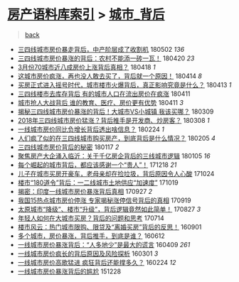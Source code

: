 [房产语料库索引](../../README.md)  > [城市_背后](城市_背后.md)
====
> [back](../README.md)

- [三四线城市房价暴走背后，中产阶层成了收割机](http://jkwz.applinzi.com/ittc/7098612192264061963.html#%E4%B8%89%E5%9B%9B%E7%BA%BF%E5%9F%8E%E5%B8%82%E6%88%BF%E4%BB%B7%E6%9A%B4%E8%B5%B0%E8%83%8C%E5%90%8E%EF%BC%8C%E4%B8%AD%E4%BA%A7%E9%98%B6%E5%B1%82%E6%88%90%E4%BA%86%E6%94%B6%E5%89%B2%E6%9C%BA) 180502 *136* 
- [三四线城市房价暴涨的背后：农村不能添一砖一瓦！](http://jkwz.applinzi.com/ittc/7094192108233819152.html#%E4%B8%89%E5%9B%9B%E7%BA%BF%E5%9F%8E%E5%B8%82%E6%88%BF%E4%BB%B7%E6%9A%B4%E6%B6%A8%E7%9A%84%E8%83%8C%E5%90%8E%EF%BC%9A%E5%86%9C%E6%9D%91%E4%B8%8D%E8%83%BD%E6%B7%BB%E4%B8%80%E7%A0%96%E4%B8%80%E7%93%A6%EF%BC%81) 180420 *23* 
- [3月份70城市近八成房价上涨背后真相？](http://jkwz.applinzi.com/ittc/7093457838011843595.html#3%E6%9C%88%E4%BB%BD70%E5%9F%8E%E5%B8%82%E8%BF%91%E5%85%AB%E6%88%90%E6%88%BF%E4%BB%B7%E4%B8%8A%E6%B6%A8%E8%83%8C%E5%90%8E%E7%9C%9F%E7%9B%B8%EF%BC%9F) 180418 *1* 
- [这城市房价疯涨，再也没人敢去买了，背后就一个原因！](http://jkwz.applinzi.com/ittc/7091783755830395921.html#%E8%BF%99%E5%9F%8E%E5%B8%82%E6%88%BF%E4%BB%B7%E7%96%AF%E6%B6%A8%EF%BC%8C%E5%86%8D%E4%B9%9F%E6%B2%A1%E4%BA%BA%E6%95%A2%E5%8E%BB%E4%B9%B0%E4%BA%86%EF%BC%8C%E8%83%8C%E5%90%8E%E5%B0%B1%E4%B8%80%E4%B8%AA%E5%8E%9F%E5%9B%A0%EF%BC%81) 180414 *8* 
- [买房正式进入摇号时代，城市楼市火爆背后，真正影响究竟是什么？](http://jkwz.applinzi.com/ittc/7091456326003852304.html#%E4%B9%B0%E6%88%BF%E6%AD%A3%E5%BC%8F%E8%BF%9B%E5%85%A5%E6%91%87%E5%8F%B7%E6%97%B6%E4%BB%A3%EF%BC%8C%E5%9F%8E%E5%B8%82%E6%A5%BC%E5%B8%82%E7%81%AB%E7%88%86%E8%83%8C%E5%90%8E%EF%BC%8C%E7%9C%9F%E6%AD%A3%E5%BD%B1%E5%93%8D%E7%A9%B6%E7%AB%9F%E6%98%AF%E4%BB%80%E4%B9%88%EF%BC%9F) 180413 *1* 
- [三四线楼市去库存背后 有的城市人口在流出房价在疯涨](http://jkwz.applinzi.com/ittc/7090853442098824203.html#%E4%B8%89%E5%9B%9B%E7%BA%BF%E6%A5%BC%E5%B8%82%E5%8E%BB%E5%BA%93%E5%AD%98%E8%83%8C%E5%90%8E+%E6%9C%89%E7%9A%84%E5%9F%8E%E5%B8%82%E4%BA%BA%E5%8F%A3%E5%9C%A8%E6%B5%81%E5%87%BA%E6%88%BF%E4%BB%B7%E5%9C%A8%E7%96%AF%E6%B6%A8) 180411  
- [城市抢人大战背后 谁的教育、医疗、房价更有优势](http://jkwz.applinzi.com/ittc/7090669023308284938.html#%E5%9F%8E%E5%B8%82%E6%8A%A2%E4%BA%BA%E5%A4%A7%E6%88%98%E8%83%8C%E5%90%8E+%E8%B0%81%E7%9A%84%E6%95%99%E8%82%B2%E3%80%81%E5%8C%BB%E7%96%97%E3%80%81%E6%88%BF%E4%BB%B7%E6%9B%B4%E6%9C%89%E4%BC%98%E5%8A%BF) 180411 *3* 
- [揭秘三四线城市房价暴涨的背后！大城市VS小城镇 我该买哪？](http://jkwz.applinzi.com/ittc/7078551875895165968.html#%E6%8F%AD%E7%A7%98%E4%B8%89%E5%9B%9B%E7%BA%BF%E5%9F%8E%E5%B8%82%E6%88%BF%E4%BB%B7%E6%9A%B4%E6%B6%A8%E7%9A%84%E8%83%8C%E5%90%8E%EF%BC%81%E5%A4%A7%E5%9F%8E%E5%B8%82VS%E5%B0%8F%E5%9F%8E%E9%95%87+%E6%88%91%E8%AF%A5%E4%B9%B0%E5%93%AA%EF%BC%9F) 180309  
- [2018年三四线城市房价猛涨？背后推手是开发商、炒房客？](http://jkwz.applinzi.com/ittc/7078123679395611659.html#2018%E5%B9%B4%E4%B8%89%E5%9B%9B%E7%BA%BF%E5%9F%8E%E5%B8%82%E6%88%BF%E4%BB%B7%E7%8C%9B%E6%B6%A8%EF%BC%9F%E8%83%8C%E5%90%8E%E6%8E%A8%E6%89%8B%E6%98%AF%E5%BC%80%E5%8F%91%E5%95%86%E3%80%81%E7%82%92%E6%88%BF%E5%AE%A2%EF%BC%9F) 180308 *1* 
- [一线城市房价同比负增长背后透出啥信息？](http://jkwz.applinzi.com/ittc/7073783960075502609.html#%E4%B8%80%E7%BA%BF%E5%9F%8E%E5%B8%82%E6%88%BF%E4%BB%B7%E5%90%8C%E6%AF%94%E8%B4%9F%E5%A2%9E%E9%95%BF%E8%83%8C%E5%90%8E%E9%80%8F%E5%87%BA%E5%95%A5%E4%BF%A1%E6%81%AF%EF%BC%9F) 180224 *1* 
- [人们疯了似的在三四线城市购买房产，到底背后是什么情况？](http://jkwz.applinzi.com/ittc/7066617385039954954.html#%E4%BA%BA%E4%BB%AC%E7%96%AF%E4%BA%86%E4%BC%BC%E7%9A%84%E5%9C%A8%E4%B8%89%E5%9B%9B%E7%BA%BF%E5%9F%8E%E5%B8%82%E8%B4%AD%E4%B9%B0%E6%88%BF%E4%BA%A7%EF%BC%8C%E5%88%B0%E5%BA%95%E8%83%8C%E5%90%8E%E6%98%AF%E4%BB%80%E4%B9%88%E6%83%85%E5%86%B5%EF%BC%9F) 180205 *4* 
- [三四线城市房价背后的秘密](http://jkwz.applinzi.com/ittc/7059571455820301323.html#%E4%B8%89%E5%9B%9B%E7%BA%BF%E5%9F%8E%E5%B8%82%E6%88%BF%E4%BB%B7%E8%83%8C%E5%90%8E%E7%9A%84%E7%A7%98%E5%AF%86) 180117 *2* 
- [聚焦房产大企涌入临沂：关于千亿房企背后的三线城市逻辑](http://jkwz.applinzi.com/ittc/7055047929826378762.html#%E8%81%9A%E7%84%A6%E6%88%BF%E4%BA%A7%E5%A4%A7%E4%BC%81%E6%B6%8C%E5%85%A5%E4%B8%B4%E6%B2%82%EF%BC%9A%E5%85%B3%E4%BA%8E%E5%8D%83%E4%BA%BF%E6%88%BF%E4%BC%81%E8%83%8C%E5%90%8E%E7%9A%84%E4%B8%89%E7%BA%BF%E5%9F%8E%E5%B8%82%E9%80%BB%E8%BE%91) 180105 *16* 
- [每个崛起的城市背后，都应该感谢一个“贵人”！](http://jkwz.applinzi.com/ittc/7048363514907853841.html#%E6%AF%8F%E4%B8%AA%E5%B4%9B%E8%B5%B7%E7%9A%84%E5%9F%8E%E5%B8%82%E8%83%8C%E5%90%8E%EF%BC%8C%E9%83%BD%E5%BA%94%E8%AF%A5%E6%84%9F%E8%B0%A2%E4%B8%80%E4%B8%AA%E2%80%9C%E8%B4%B5%E4%BA%BA%E2%80%9D%EF%BC%81) 171218 *21* 
- [儿子在城市买房开豪车，老母亲却在捡垃圾，背后原因令人心酸](http://jkwz.applinzi.com/ittc/7027962496676267025.html#%E5%84%BF%E5%AD%90%E5%9C%A8%E5%9F%8E%E5%B8%82%E4%B9%B0%E6%88%BF%E5%BC%80%E8%B1%AA%E8%BD%A6%EF%BC%8C%E8%80%81%E6%AF%8D%E4%BA%B2%E5%8D%B4%E5%9C%A8%E6%8D%A1%E5%9E%83%E5%9C%BE%EF%BC%8C%E8%83%8C%E5%90%8E%E5%8E%9F%E5%9B%A0%E4%BB%A4%E4%BA%BA%E5%BF%83%E9%85%B8) 171024  
- [楼市“180道令”背后：一二线城市土地供应“加速度”](http://jkwz.applinzi.com/ittc/7026118754319205393.html#%E6%A5%BC%E5%B8%82%E2%80%9C180%E9%81%93%E4%BB%A4%E2%80%9D%E8%83%8C%E5%90%8E%EF%BC%9A%E4%B8%80%E4%BA%8C%E7%BA%BF%E5%9F%8E%E5%B8%82%E5%9C%9F%E5%9C%B0%E4%BE%9B%E5%BA%94%E2%80%9C%E5%8A%A0%E9%80%9F%E5%BA%A6%E2%80%9D) 171019  
- [揭密：印度一线城市房价暴涨背后真相](http://jkwz.applinzi.com/ittc/7018052392413824016.html#%E6%8F%AD%E5%AF%86%EF%BC%9A%E5%8D%B0%E5%BA%A6%E4%B8%80%E7%BA%BF%E5%9F%8E%E5%B8%82%E6%88%BF%E4%BB%B7%E6%9A%B4%E6%B6%A8%E8%83%8C%E5%90%8E%E7%9C%9F%E7%9B%B8) 170927 *2* 
- [我国15热点城市房价停涨 专家揭秘涨停信号背后的真相](http://jkwz.applinzi.com/ittc/7015065478681330705.html#%E6%88%91%E5%9B%BD15%E7%83%AD%E7%82%B9%E5%9F%8E%E5%B8%82%E6%88%BF%E4%BB%B7%E5%81%9C%E6%B6%A8+%E4%B8%93%E5%AE%B6%E6%8F%AD%E7%A7%98%E6%B6%A8%E5%81%9C%E4%BF%A1%E5%8F%B7%E8%83%8C%E5%90%8E%E7%9A%84%E7%9C%9F%E7%9B%B8) 170919  
- [太原城市“降级”、楼市“升级”，背后逻辑竟然如此简单！](http://jkwz.applinzi.com/ittc/7006446692189340689.html#%E5%A4%AA%E5%8E%9F%E5%9F%8E%E5%B8%82%E2%80%9C%E9%99%8D%E7%BA%A7%E2%80%9D%E3%80%81%E6%A5%BC%E5%B8%82%E2%80%9C%E5%8D%87%E7%BA%A7%E2%80%9D%EF%BC%8C%E8%83%8C%E5%90%8E%E9%80%BB%E8%BE%91%E7%AB%9F%E7%84%B6%E5%A6%82%E6%AD%A4%E7%AE%80%E5%8D%95%EF%BC%81) 170827 *3* 
- [年轻人如何在大城市买房？背后的问题和思考](http://jkwz.applinzi.com/ittc/6990190901631386640.html#%E5%B9%B4%E8%BD%BB%E4%BA%BA%E5%A6%82%E4%BD%95%E5%9C%A8%E5%A4%A7%E5%9F%8E%E5%B8%82%E4%B9%B0%E6%88%BF%EF%BC%9F%E8%83%8C%E5%90%8E%E7%9A%84%E9%97%AE%E9%A2%98%E5%92%8C%E6%80%9D%E8%80%83) 170714  
- [楼市风云：热门城市限购、限贷及“离婚买房”背后的反思！](http://jkwz.applinzi.com/ittc/6872906057000682501.html#%E6%A5%BC%E5%B8%82%E9%A3%8E%E4%BA%91%EF%BC%9A%E7%83%AD%E9%97%A8%E5%9F%8E%E5%B8%82%E9%99%90%E8%B4%AD%E3%80%81%E9%99%90%E8%B4%B7%E5%8F%8A%E2%80%9C%E7%A6%BB%E5%A9%9A%E4%B9%B0%E6%88%BF%E2%80%9D%E8%83%8C%E5%90%8E%E7%9A%84%E5%8F%8D%E6%80%9D%EF%BC%81) 160901  
- [多个城市，房价暴涨，背后推手，到底是谁？](http://jkwz.applinzi.com/ittc/6842957725545530372.html#%E5%A4%9A%E4%B8%AA%E5%9F%8E%E5%B8%82%EF%BC%8C%E6%88%BF%E4%BB%B7%E6%9A%B4%E6%B6%A8%EF%BC%8C%E8%83%8C%E5%90%8E%E6%8E%A8%E6%89%8B%EF%BC%8C%E5%88%B0%E5%BA%95%E6%98%AF%E8%B0%81%EF%BC%9F) 160612  
- [一线城市房价暴涨背后：“人多地少”是最大的谎言](http://jkwz.applinzi.com/ittc/6819046840104125444.html#%E4%B8%80%E7%BA%BF%E5%9F%8E%E5%B8%82%E6%88%BF%E4%BB%B7%E6%9A%B4%E6%B6%A8%E8%83%8C%E5%90%8E%EF%BC%9A%E2%80%9C%E4%BA%BA%E5%A4%9A%E5%9C%B0%E5%B0%91%E2%80%9D%E6%98%AF%E6%9C%80%E5%A4%A7%E7%9A%84%E8%B0%8E%E8%A8%80) 160409 *261* 
- [一线城市房价疯长的背后原因及风险探析](http://jkwz.applinzi.com/ittc/6804663018684154885.html#%E4%B8%80%E7%BA%BF%E5%9F%8E%E5%B8%82%E6%88%BF%E4%BB%B7%E7%96%AF%E9%95%BF%E7%9A%84%E8%83%8C%E5%90%8E%E5%8E%9F%E5%9B%A0%E5%8F%8A%E9%A3%8E%E9%99%A9%E6%8E%A2%E6%9E%90) 160301 *3* 
- [一线城市房价高歌猛进 疯狂背后还能撑多久？](http://jkwz.applinzi.com/ittc/6802439652258612229.html#%E4%B8%80%E7%BA%BF%E5%9F%8E%E5%B8%82%E6%88%BF%E4%BB%B7%E9%AB%98%E6%AD%8C%E7%8C%9B%E8%BF%9B+%E7%96%AF%E7%8B%82%E8%83%8C%E5%90%8E%E8%BF%98%E8%83%BD%E6%92%91%E5%A4%9A%E4%B9%85%EF%BC%9F) 160224 *12* 
- [一线城市房价暴涨背后的尴尬](http://jkwz.applinzi.com/ittc/6780866405822104580.html#%E4%B8%80%E7%BA%BF%E5%9F%8E%E5%B8%82%E6%88%BF%E4%BB%B7%E6%9A%B4%E6%B6%A8%E8%83%8C%E5%90%8E%E7%9A%84%E5%B0%B4%E5%B0%AC) 151228  
